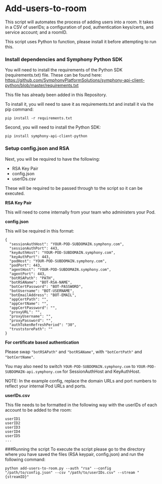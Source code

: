 # Add-users-to-room
This script will automates the process of adding users into a room. It takes in a CSV of userIDs; a configuration of pod, authentication keys/certs, and service account; and a roomID.

This script uses Python to function, please install it before attempting to run this.

### Install dependencies and Symphony Python SDK
You will need to install the requirements of the Python SDK (requirements.txt) file.
These can be found here: https://github.com/SymphonyPlatformSolutions/symphony-api-client-python/blob/master/requirements.txt

This file has already been added in this Repository.

To install it, you will need to save it as requirements.txt and install it via the pip command:
```
pip install -r requirements.txt
```

Second, you will need to install the Python SDK:
```
pip install symphony-api-client-python
```

### Setup config.json and RSA
Next, you will be required to have the following:

* RSA Key Pair
* config.json
* userIDs.csv
  
These will be required to be passed through to the script so it can be executed.

**RSA Key Pair**

This will need to come internally from your team who administers your Pod.

**config.json**

This will be required in this format:

```
{
  "sessionAuthHost": "YOUR-POD-SUBDOMAIN.symphony.com",
  "sessionAuthPort": 443,
  "keyAuthHost": "YOUR-POD-SUBDOMAIN.symphony.com",
  "keyAuthPort": 443,
  "podHost": "YOUR-POD-SUBDOMAIN.symphony.com",
  "podPort": 443,
  "agentHost": "YOUR-POD-SUBDOMAIN.symphony.com",
  "agentPort": 443,
  "botRSAPath": "PATH",
  "botRSAName": "BOT-RSA-NAME",
  "botCertPassword": "BOT-PASSWORD",
  "botUsername": "BOT-USERNAME",
  "botEmailAddress": "BOT-EMAIL",
  "appCertPath": "",
  "appCertName": "",
  "appCertPassword": "",
  "proxyURL": "",
  "proxyUsername": "",
  "proxyPassword": "",
  "authTokenRefreshPeriod": "30",
  "truststorePath": ""
}
```

**For certificate based authentication**

Please swap `"botRSAPath"` and `"botRSAName"`, with `"botCertPath"` and
`"botCertName"`. 

You may also need to switch `YOUR-POD-SUBDOMAIN.symphony.com` to `YOUR-POD-SUBDOMAIN-api.symphony.com` for SessionAuthHost and KeyAuthHost.

NOTE: In the example config, replace the domain URLs and port numbers to reflect your internal Pod URLs and ports.

**userIDs.csv**

This file needs to be formatted in the following way with the userIDs of each account to be added to the room:

```
userID1
userID2
userID3
userID4
userID5
...
```

###Running the script
To execute the script please go to the directory where you have saved the files (RSA keypair, config.json) and run the following command:
```
python add-users-to-room.py --auth "rsa" --config "/path/to/config.json" --csv "/path/to/userIDs.csv" --stream "{streamID}"
```
